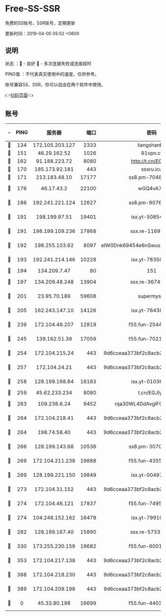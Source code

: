 # Free-SS-SSR

免费的SS账号、SSR账号，定期更新

更新时间：2019-04-05 05:52 +0800

## 说明

状态     ：🙂 - 良好 🙁 - 多次连接失败或连接超时

PING值   ：不代表真实使用中的速度，仅供参考。

账号兼容SS、SSR，你可以自由在两个软件中使用。

👉[扫码页面](https://liesauer.github.io/Free-SS-SSR/)👈

## 账号

|-|PING|服务器|端口|密码|加密方式|区域|
|:----:|:----:|:-----:|-----:|:----:|:----:|:----:|
|🙂|134|172.105.203.127|2333|liangshanbo|chacha20|JP|
|🙂|151|46.29.162.52|1026|91vpn.cf|rc4-md5|RU|
|🙂|162|91.188.223.72|8080|http://t.cn/EGJIyrl|rc4-md5|RU|
|🙂|170|185.173.92.181|443|sssru.icu|rc4-md5|RU|
|🙂|171|213.183.48.10|17177|ss8.pm-70485550|rc4-md5|RU|
|🙂|176|46.17.43.2|22100|wGQ4vA7D|aes-256-gcm|RU|
|🙂|186|192.241.221.124|12627|ss8.pm-90761308|aes-256-cfb|US|
|🙂|191|198.199.97.51|19401|isx.yt-50854256|aes-256-cfb|US|
|🙂|191|198.199.109.236|17868|ssx.re-11691395|aes-256-cfb|US|
|🙂|192|198.255.103.62|8097|eIW0Dnk69454e6nSwuspv9DmS201tQ0D|aes-256-cfb|US|
|🙂|193|192.241.214.146|10228|isx.yt-78350737|aes-256-cfb|US|
|🙂|194|134.209.7.47|80|151|chacha20|US|
|🙂|197|134.209.48.248|13904|ssx.re-36743043|aes-256-cfb|US|
|🙂|201|23.95.70.189|59608|supermyssr|chacha20-ietf|US|
|🙂|205|162.243.147.10|14126|isx.yt-76438840|aes-256-cfb|US|
|🙂|239|172.104.49.207|12819|f55.fun-25442615|aes-256-cfb|SG|
|🙂|245|139.162.51.39|17059|f55.fun-70212251|aes-256-cfb|SG|
|🙂|254|172.104.215.24|443|9d6cceaa373bf2c8acb22e60b6a58be6|aes-256-cfb|US|
|🙂|257|172.104.24.21|443|9d6cceaa373bf2c8acb22e60b6a58be6|aes-256-cfb|US|
|🙂|258|128.199.168.84|18183|isx.yt-01036381|aes-256-cfb|SG|
|🙂|259|45.62.233.234|8080|t.cn/EGJIyrl|rc4-md5|CA|
|🙂|263|109.238.6.24|9452|rqa30WL4DdAvgIFG6Fs3znzTa|aes-256-cfb|FR|
|🙂|264|172.104.218.41|443|9d6cceaa373bf2c8acb22e60b6a58be6|aes-256-cfb|US|
|🙂|264|198.74.58.40|443|9d6cceaa373bf2c8acb22e60b6a58be6|aes-256-cfb|US|
|🙂|266|128.199.143.68|10536|ss8.pm-30707550|aes-256-cfb|SG|
|🙂|269|172.104.211.238|19888|f55.fun-43554596|aes-256-cfb|US|
|🙂|269|128.199.221.150|19849|isx.yt-00497856|aes-256-cfb|SG|
|🙂|273|172.104.31.152|443|9d6cceaa373bf2c8acb22e60b6a58be6|aes-256-cfb|US|
|🙂|274|172.104.46.121|17837|f55.fun-74959561|aes-256-cfb|SG|
|🙂|274|104.248.152.162|16478|isx.yt-79910339|aes-256-cfb|SG|
|🙂|282|128.199.167.40|15890|ssx.re-57331403|aes-256-cfb|SG|
|🙂|330|173.255.230.159|19682|f55.fun-60016732|aes-256-cfb|US|
|🙂|353|172.104.217.138|443|9d6cceaa373bf2c8acb22e60b6a58be6|aes-256-cfb|US|
|🙁|388|172.104.218.230|443|9d6cceaa373bf2c8acb22e60b6a58be6|aes-256-cfb|US|
|🙁|389|172.104.209.198|443|9d6cceaa373bf2c8acb22e60b6a58be6|aes-256-cfb|US|
|🙁|0|45.33.80.198|16699|f55.fun-44032536|aes-256-cfb|US|
